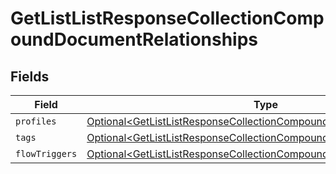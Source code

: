 # GetListListResponseCollectionCompoundDocumentRelationships


## Fields

| Field                                                                                                                                                        | Type                                                                                                                                                         | Required                                                                                                                                                     | Description                                                                                                                                                  |
| ------------------------------------------------------------------------------------------------------------------------------------------------------------ | ------------------------------------------------------------------------------------------------------------------------------------------------------------ | ------------------------------------------------------------------------------------------------------------------------------------------------------------ | ------------------------------------------------------------------------------------------------------------------------------------------------------------ |
| `profiles`                                                                                                                                                   | [Optional\<GetListListResponseCollectionCompoundDocumentProfiles>](../../models/components/GetListListResponseCollectionCompoundDocumentProfiles.md)         | :heavy_minus_sign:                                                                                                                                           | N/A                                                                                                                                                          |
| `tags`                                                                                                                                                       | [Optional\<GetListListResponseCollectionCompoundDocumentTags>](../../models/components/GetListListResponseCollectionCompoundDocumentTags.md)                 | :heavy_minus_sign:                                                                                                                                           | N/A                                                                                                                                                          |
| `flowTriggers`                                                                                                                                               | [Optional\<GetListListResponseCollectionCompoundDocumentFlowTriggers>](../../models/components/GetListListResponseCollectionCompoundDocumentFlowTriggers.md) | :heavy_minus_sign:                                                                                                                                           | N/A                                                                                                                                                          |